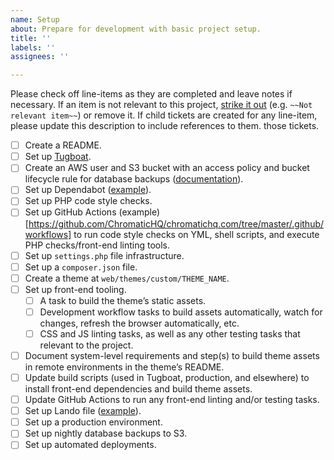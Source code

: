 ```yaml
---
name: Setup
about: Prepare for development with basic project setup.
title: ''
labels: ''
assignees: ''

---
```


Please check off line-items as they are completed and leave notes if necessary.
If an item is not relevant to this project, [strike it out](https://docs.github.com/en/github/writing-on-github/basic-writing-and-formatting-syntax#styling-text)
(e.g. `~~Not relevant item~~`) or remove it. If child tickets are created for
any line-item, please update this description to include references to them.
those tickets.

- [ ] Create a README.
- [ ] Set up [Tugboat](https://dashboard.tugboat.qa/).
- [ ] Create an AWS user and S3 bucket with an access policy and bucket lifecycle rule for database backups ([documentation](https://github.com/ChromaticHQ/Chromatic-Handbook/blob/main/technical/database-backup-aws-s3.md)).
- [ ] Set up Dependabot ([example](https://github.com/ChromaticHQ/chromatichq.com/blob/master/.github/dependabot.yml)).
- [ ] Set up PHP code style checks.
- [ ] Set up GitHub Actions (example)[https://github.com/ChromaticHQ/chromatichq.com/tree/master/.github/workflows]
      to run code style checks on YML, shell scripts, and execute PHP
      checks/front-end linting tools.
- [ ] Set up `settings.php` file infrastructure.
- [ ] Set up a `composer.json` file.
- [ ] Create a theme at `web/themes/custom/THEME_NAME`.
- [ ] Set up front-end tooling.
    - [ ] A task to build the theme’s static assets.
    - [ ] Development workflow tasks to build assets automatically, watch for changes, refresh the browser automatically, etc.
    - [ ] CSS and JS linting tasks, as well as any other testing tasks that relevant to the project.
- [ ] Document system-level requirements and step(s) to build theme assets in remote environments in the theme’s README.
- [ ] Update build scripts (used in Tugboat, production, and elsewhere) to install front-end dependencies and build theme assets.
- [ ] Update GitHub Actions to run any front-end linting and/or testing tasks.
- [ ] Set up Lando file ([example](https://github.com/ChromaticHQ/chromatichq.com/blob/master/.lando.yml)).
- [ ] Set up a production environment.
- [ ] Set up nightly database backups to S3.
- [ ] Set up automated deployments.
